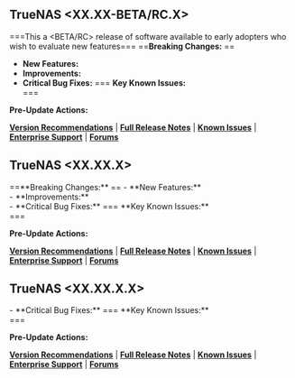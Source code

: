 
<!--BETA/RC-->

## TrueNAS <XX.XX-BETA/RC.X>
===This a <BETA/RC> release of software available to early adopters who wish to evaluate new features===
<Concise change summary for this release.>
==**Breaking Changes:** <List any compatibility changes that require user action>==
- **New Features:** <summary of primary addition>
- **Improvements:** <summary of optimization area>
- **Critical Bug Fixes:** <Brief description of major stability improvements>
=== **Key Known Issues:** <summary of any high visibility or high impact open issues> ===

**Pre-Update Actions:** <Any required preparation steps>

**[Version Recommendations](https://www.truenas.com/software-status/)** | **[Full Release Notes]()** | **[Known Issues]()** | **[Enterprise Support](https://support.truenas.com/)** | **[Forums](https://forums.truenas.com/)**


<!-- .1/.2/.3 -->
## TrueNAS <XX.XX.X>
<Concise change summary for this release.>
==**Breaking Changes:** <List any compatibility changes that require user action>==
- **New Features:** <summary of primary addition>
- **Improvements:** <summary of optimization area>
- **Critical Bug Fixes:** <Brief description of major stability improvements>
=== **Key Known Issues:** <summary of any high visibility or high impact open issues> ===

**Pre-Update Actions:** <Any required preparation steps>

**[Version Recommendations](https://www.truenas.com/software-status/)** | **[Full Release Notes]()** | **[Known Issues]()** | **[Enterprise Support](https://support.truenas.com/)** | **[Forums](https://forums.truenas.com/)**


<!-- HOTFIX -->
## TrueNAS <XX.XX.X.X>
<Concise change summary for this release.>
- **Critical Bug Fixes:** <Brief description of major stability improvements>
=== **Key Known Issues:** <summary of any high visibility or high impact open issues> ===

**Pre-Update Actions:** <Any required preparation steps>

**[Version Recommendations](https://www.truenas.com/software-status/)** | **[Full Release Notes]()** | **[Known Issues]()** | **[Enterprise Support](https://support.truenas.com/)** | **[Forums](https://forums.truenas.com/)**